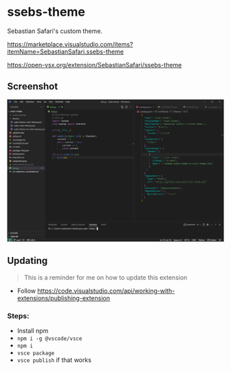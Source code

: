 # ssebs-theme

Sebastian Safari's custom theme.

https://marketplace.visualstudio.com/items?itemName=SebastianSafari.ssebs-theme

https://open-vsx.org/extension/SebastianSafari/ssebs-theme

## Screenshot
![screenshot](https://github.com/ssebs/ssebs-theme/blob/main/screenshot.png?raw=true)

## Updating
> This is a reminder for me on how to update this extension
- Follow https://code.visualstudio.com/api/working-with-extensions/publishing-extension
<!-- - https://dev.azure.com/ssebs/_usersSettings/tokens
- https://marketplace.visualstudio.com/manage/publishers/sebastiansafari/extensions/ssebs-theme/hub -->

### Steps:
- Install npm
- `npm i -g @vscode/vsce`
- `npm i`
- `vsce package`
- `vsce publish` if that works
